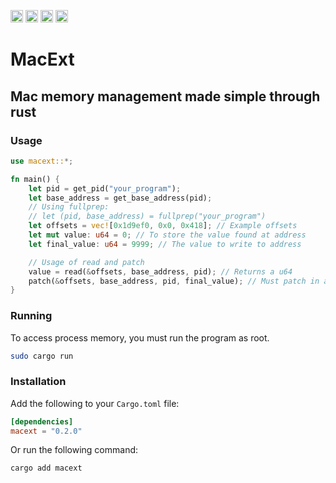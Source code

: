 [<img alt="github" src="https://img.shields.io/badge/github-mangopanda455/macext-8da0cb?style=for-the-badge&labelColor=555555&logo=github" height="20">](https://github.com/mangopanda455/macext)
[<img alt="crates.io" src="https://img.shields.io/crates/v/macext.svg?style=for-the-badge&color=fc8d62&logo=rust" height="20">](https://crates.io/crates/macext)
[<img alt="docs.rs" src="https://img.shields.io/badge/docs.rs-macext-66c2a5?style=for-the-badge&labelColor=555555&logo=docs.rs" height="20">](https://docs.rs/macext)
[<img alt="build status" src="https://img.shields.io/github/actions/workflow/status/mangopanda455/macext/rust.yml?branch=master&style=for-the-badge" height="20">](https://github.com/mangopanda455/macext/actions?query=branch%3Amaster)

# MacExt

## Mac memory management made simple through rust

### Usage

```rust
use macext::*;

fn main() {
    let pid = get_pid("your_program");
    let base_address = get_base_address(pid);
    // Using fullprep:
    // let (pid, base_address) = fullprep("your_program")
    let offsets = vec![0x1d9ef0, 0x0, 0x418]; // Example offsets
    let mut value: u64 = 0; // To store the value found at address
    let final_value: u64 = 9999; // The value to write to address

    // Usage of read and patch
    value = read(&offsets, base_address, pid); // Returns a u64
    patch(&offsets, base_address, pid, final_value); // Must patch in a u64
}
```

### Running

To access process memory, you must run the program as root.

```bash
sudo cargo run
```

### Installation

Add the following to your `Cargo.toml` file:

```toml
[dependencies]
macext = "0.2.0"
```

Or run the following command:

```bash
cargo add macext
```
